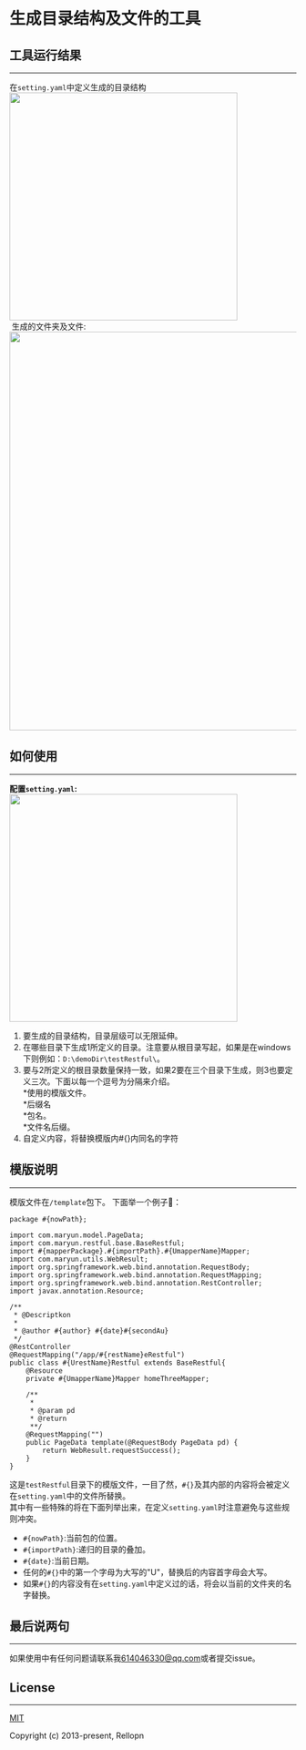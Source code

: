 # 生成目录结构及文件的工具
## 工具运行结果
--------------
  在`setting.yaml`中定义生成的目录结构<br/>
<img src='https://github.com/Rellopn/generateDF/blob/master/img/img3.png' height='400px' weight='450px'/><br/>
  生成的文件夹及文件:
<img src='https://github.com/Rellopn/generateDF/blob/master/img/img2.png' height='700px' weight='600px' />
## 如何使用
--------------
**配置`setting.yaml`:**<br/>
<img src='https://github.com/Rellopn/generateDF/blob/master/img/img1.png' height='400px' weight='450px'/><br/>
1. 要生成的目录结构，目录层级可以无限延伸。
2. 在哪些目录下生成1所定义的目录。注意要从根目录写起，如果是在windows下则例如：`D:\demoDir\testRestful\`。
3. 要与2所定义的根目录数量保持一致，如果2要在三个目录下生成，则3也要定义三次。下面以每一个逗号为分隔来介绍。<br/>
  *使用的模版文件。<br/>
  *后缀名<br/>
  *包名。<br/>
  *文件名后缀。<br/>
4. 自定义内容，将替换模版内#{}内同名的字符
## 模版说明
-----------------
模版文件在`/template`包下。
下面举一个例子🌰：
```
package #{nowPath};

import com.maryun.model.PageData;
import com.maryun.restful.base.BaseRestful;
import #{mapperPackage}.#{importPath}.#{UmapperName}Mapper;
import com.maryun.utils.WebResult;
import org.springframework.web.bind.annotation.RequestBody;
import org.springframework.web.bind.annotation.RequestMapping;
import org.springframework.web.bind.annotation.RestController;
import javax.annotation.Resource;

/**
 * @Descriptkon
 *
 * @author #{author} #{date}#{secondAu}
 */
@RestController
@RequestMapping("/app/#{restName}eRestful")
public class #{UrestName}Restful extends BaseRestful{
    @Resource
    private #{UmapperName}Mapper homeThreeMapper;

    /**
     *
     * @param pd
     * @return
     **/
    @RequestMapping("")
    public PageData template(@RequestBody PageData pd) {
        return WebResult.requestSuccess();
    }
}
```
这是`testRestful`目录下的模版文件，一目了然，`#{}`及其内部的内容将会被定义在`setting.yaml`中的文件所替换。<br/>
其中有一些特殊的将在下面列举出来，在定义`setting.yaml`时注意避免与这些规则冲突。
- `#{nowPath}`:当前包的位置。
- `#{importPath}`:递归的目录的叠加。
- `#{date}`:当前日期。
- 任何的`#{}`中的第一个字母为大写的"U"，替换后的内容首字母会大写。
- 如果`#{}`的内容没有在`setting.yaml`中定义过的话，将会以当前的文件夹的名字替换。
## 最后说两句
--------------
如果使用中有任何问题请联系我<614046330@qq.com>或者提交issue。
## License
-----------
[MIT](http://opensource.org/licenses/MIT)

Copyright (c) 2013-present, Rellopn
